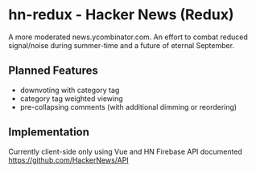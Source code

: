 # hn-redux - Hacker News (Redux)

A more moderated news.ycombinator.com. An effort to combat reduced signal/noise during summer-time and a future of eternal September.

## Planned Features

- downvoting with category tag
- category tag weighted viewing
- pre-collapsing comments (with additional dimming or reordering)

## Implementation

Currently client-side only using Vue and HN Firebase API documented https://github.com/HackerNews/API
